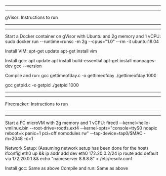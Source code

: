 -----------------------------------------------------------------------------------
-----------------------------------------------------------------------------------
gVisor: Instructions to run

-----------------------------------------------------------------------------------
-----------------------------------------------------------------------------------

Start a Docker container on gVisor with Ubuntu and 2g memory and 1 vCPU:
sudo docker run --runtime=runsc -m 2g --cpus="1.0" --rm -it ubuntu:18.04

Install VIM:
apt-get update
apt-get install vim

Install gcc:
apt update
apt install build-essential
apt-get install manpages-dev
gcc --version

Compile and run:
gcc gettimeofday.c -o gettimeofday
./gettimeofday 1000

gcc getpid.c -o getpid
./getpid 1000


-----------------------------------------------------------------------------------
-----------------------------------------------------------------------------------
Firecracker: Instructions to run

-----------------------------------------------------------------------------------
-----------------------------------------------------------------------------------

Start a FC microVM with 2g memory and 1 vCPU:
firectl --kernel=hello-vmlinux.bin --root-drive=rootfs.ext4 --kernel-opts="console=ttyS0 noapic reboot=k panic=1 pci=off nomodules rw" --tap-device=tap0/$MAC -m=2048 -c=1

Network Setup:
(Assuming network setup has been done for the host)
ifconfig eth0 up && ip addr add dev eth0 172.20.0.2/24
ip route add default via 172.20.0.1 && echo "nameserver 8.8.8.8" > /etc/resolv.conf

Install gcc: Same as above
Compile and run: Same as above